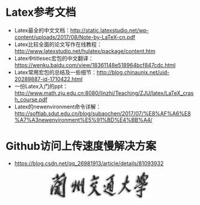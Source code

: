 # Latex参考文档
- Latex最全的中文文档：http://static.latexstudio.net/wp-content/uploads/2017/08/Note-by-LaTeX-cn.pdf
- Latex比较全面的论文写作在线教程：http://www.latexstudio.net/hulatex/package/content.htm
- Latex中titlesec宏包的中文翻译：https://wenku.baidu.com/view/18361148e518964bcf847cdc.html
- Latex常用宏包的总结及一些细节：http://blog.chinaunix.net/uid-20289887-id-1710422.html
- 一份Latex入门的ppt：http://www.math.zju.edu.cn:8080/linzhi/Teaching/ZJU/latex/LaTeX_crash_course.pdf
- Latex的newenvironment命令详解：http://softlab.sdut.edu.cn/blog/subaochen/2017/07/%E8%AF%A6%E8%A7%A3newenvironment%E5%91%BD%E4%BB%A4/
# Github访问上传速度慢解决方案
- https://blog.csdn.net/qq_26981913/article/details/81093932
 <div align=center><img src="https://github.com/small25300/Latex/blob/master/PaperFormat/Logo/logo.jpg?raw=true"></div>
 
